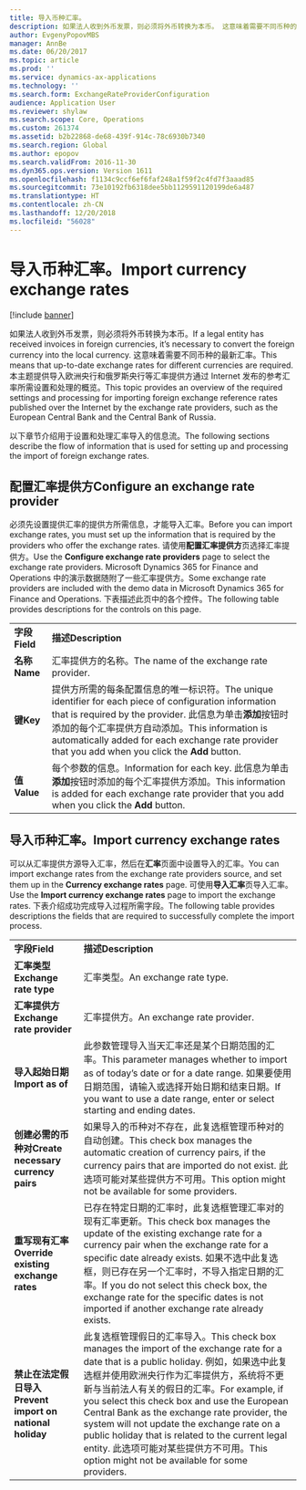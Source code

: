 ```yaml
---
title: 导入币种汇率。
description: 如果法人收到外币发票，则必须将外币转换为本币。 这意味着需要不同币种的最新汇率。 本主题提供导入欧洲央行和俄罗斯央行等汇率提供方通过 Internet 发布的参考汇率所需设置和处理的概览。
author: EvgenyPopovMBS
manager: AnnBe
ms.date: 06/20/2017
ms.topic: article
ms.prod: ''
ms.service: dynamics-ax-applications
ms.technology: ''
ms.search.form: ExchangeRateProviderConfiguration
audience: Application User
ms.reviewer: shylaw
ms.search.scope: Core, Operations
ms.custom: 261374
ms.assetid: b2b22868-de68-439f-914c-78c6930b7340
ms.search.region: Global
ms.author: epopov
ms.search.validFrom: 2016-11-30
ms.dyn365.ops.version: Version 1611
ms.openlocfilehash: f1134c9ccf6ef6faf248a1f59f2c4fd7f3aaad85
ms.sourcegitcommit: 73e10192fb6318dee5bb1129591120199de6a487
ms.translationtype: HT
ms.contentlocale: zh-CN
ms.lasthandoff: 12/20/2018
ms.locfileid: "56028"
---
```

# <a name="import-currency-exchange-rates"></a><span data-ttu-id="ee730-105">导入币种汇率。</span><span class="sxs-lookup"><span data-stu-id="ee730-105">Import currency exchange rates</span></span>

[!include [banner](../includes/banner.md)]

<span data-ttu-id="ee730-106">如果法人收到外币发票，则必须将外币转换为本币。</span><span class="sxs-lookup"><span data-stu-id="ee730-106">If a legal entity has received invoices in foreign currencies, it’s necessary to convert the foreign currency into the local currency.</span></span> <span data-ttu-id="ee730-107">这意味着需要不同币种的最新汇率。</span><span class="sxs-lookup"><span data-stu-id="ee730-107">This means that up-to-date exchange rates for different currencies are required.</span></span> <span data-ttu-id="ee730-108">本主题提供导入欧洲央行和俄罗斯央行等汇率提供方通过 Internet 发布的参考汇率所需设置和处理的概览。</span><span class="sxs-lookup"><span data-stu-id="ee730-108">This topic provides an overview of the required settings and processing for importing foreign exchange reference rates published over the Internet by the exchange rate providers, such as the European Central Bank and the Central Bank of Russia.</span></span>

<span data-ttu-id="ee730-109">以下章节介绍用于设置和处理汇率导入的信息流。</span><span class="sxs-lookup"><span data-stu-id="ee730-109">The following sections describe the flow of information that is used for setting up and processing the import of foreign exchange rates.</span></span>

## <a name="configure-an-exchange-rate-provider"></a><span data-ttu-id="ee730-110">配置汇率提供方</span><span class="sxs-lookup"><span data-stu-id="ee730-110">Configure an exchange rate provider</span></span>
<span data-ttu-id="ee730-111">必须先设置提供汇率的提供方所需信息，才能导入汇率。</span><span class="sxs-lookup"><span data-stu-id="ee730-111">Before you can import exchange rates, you must set up the information that is required by the providers who offer the exchange rates.</span></span> <span data-ttu-id="ee730-112">请使用**配置汇率提供方**页选择汇率提供方。</span><span class="sxs-lookup"><span data-stu-id="ee730-112">Use the **Configure exchange rate providers** page to select the exchange rate providers.</span></span> <span data-ttu-id="ee730-113">Microsoft Dynamics 365 for Finance and Operations 中的演示数据随附了一些汇率提供方。</span><span class="sxs-lookup"><span data-stu-id="ee730-113">Some exchange rate providers are included with the demo data in Microsoft Dynamics 365 for Finance and Operations.</span></span> <span data-ttu-id="ee730-114">下表描述此页中的各个控件。</span><span class="sxs-lookup"><span data-stu-id="ee730-114">The following table provides descriptions for the controls on this page.</span></span>

|           |                                                                                                                                                                                                                             |
|-----------|-----------------------------------------------------------------------------------------------------------------------------------------------------------------------------------------------------------------------------|
| <span data-ttu-id="ee730-115">**字段**</span><span class="sxs-lookup"><span data-stu-id="ee730-115">**Field**</span></span> | <span data-ttu-id="ee730-116">**描述**</span><span class="sxs-lookup"><span data-stu-id="ee730-116">**Description**</span></span>                                                                                                                                                                                                             |
| <span data-ttu-id="ee730-117">**名称**</span><span class="sxs-lookup"><span data-stu-id="ee730-117">**Name**</span></span>  | <span data-ttu-id="ee730-118">汇率提供方的名称。</span><span class="sxs-lookup"><span data-stu-id="ee730-118">The name of the exchange rate provider.</span></span>                                                                                                                                                                                     |
| <span data-ttu-id="ee730-119">**键**</span><span class="sxs-lookup"><span data-stu-id="ee730-119">**Key**</span></span>   | <span data-ttu-id="ee730-120">提供方所需的每条配置信息的唯一标识符。</span><span class="sxs-lookup"><span data-stu-id="ee730-120">The unique identifier for each piece of configuration information that is required by the provider.</span></span> <span data-ttu-id="ee730-121">此信息为单击**添加**按钮时添加的每个汇率提供方自动添加。</span><span class="sxs-lookup"><span data-stu-id="ee730-121">This information is automatically added for each exchange rate provider that you add when you click the **Add** button.</span></span> |
| <span data-ttu-id="ee730-122">**值**</span><span class="sxs-lookup"><span data-stu-id="ee730-122">**Value**</span></span> | <span data-ttu-id="ee730-123">每个参数的信息。</span><span class="sxs-lookup"><span data-stu-id="ee730-123">Information for each key.</span></span> <span data-ttu-id="ee730-124">此信息为单击**添加**按钮时添加的每个汇率提供方添加。</span><span class="sxs-lookup"><span data-stu-id="ee730-124">This information is added for each exchange rate provider that you add when you click the **Add** button.</span></span>                                                                                         |

## <a name="import-currency-exchange-rates"></a><span data-ttu-id="ee730-125">导入币种汇率。</span><span class="sxs-lookup"><span data-stu-id="ee730-125">Import currency exchange rates</span></span>
<span data-ttu-id="ee730-126">可以从汇率提供方源导入汇率，然后在**汇率**页面中设置导入的汇率。</span><span class="sxs-lookup"><span data-stu-id="ee730-126">You can import exchange rates from the exchange rate providers source, and set them up in the **Currency exchange rates** page.</span></span> <span data-ttu-id="ee730-127">可使用**导入汇率**页导入汇率。</span><span class="sxs-lookup"><span data-stu-id="ee730-127">Use the **Import currency exchange rates** page to import the exchange rates.</span></span> <span data-ttu-id="ee730-128">下表介绍成功完成导入过程所需字段。</span><span class="sxs-lookup"><span data-stu-id="ee730-128">The following table provides descriptions the fields that are required to successfully complete the import process.</span></span>

|                                        |                                                                                                                                                                                                                                                                                                                                                                             |
|----------------------------------------|-----------------------------------------------------------------------------------------------------------------------------------------------------------------------------------------------------------------------------------------------------------------------------------------------------------------------------------------------------------------------------|
| <span data-ttu-id="ee730-129">**字段**</span><span class="sxs-lookup"><span data-stu-id="ee730-129">**Field**</span></span>                              | <span data-ttu-id="ee730-130">**描述**</span><span class="sxs-lookup"><span data-stu-id="ee730-130">**Description**</span></span>                                                                                                                                                                                                                                                                                                                                                             |
| <span data-ttu-id="ee730-131">**汇率类型**</span><span class="sxs-lookup"><span data-stu-id="ee730-131">**Exchange rate type**</span></span>                 | <span data-ttu-id="ee730-132">汇率类型。</span><span class="sxs-lookup"><span data-stu-id="ee730-132">An exchange rate type.</span></span>                                                                                                                                                                                                                                                                                                                                                      |
| <span data-ttu-id="ee730-133">**汇率提供方**</span><span class="sxs-lookup"><span data-stu-id="ee730-133">**Exchange rate provider**</span></span>             | <span data-ttu-id="ee730-134">汇率提供方。</span><span class="sxs-lookup"><span data-stu-id="ee730-134">An exchange rate provider.</span></span>                                                                                                                                                                                                                                                                                                                                                  |
| <span data-ttu-id="ee730-135">**导入起始日期**</span><span class="sxs-lookup"><span data-stu-id="ee730-135">**Import as of**</span></span>                       | <span data-ttu-id="ee730-136">此参数管理导入当天汇率还是某个日期范围的汇率。</span><span class="sxs-lookup"><span data-stu-id="ee730-136">This parameter manages whether to import as of today’s date or for a date range.</span></span> <span data-ttu-id="ee730-137">如果要使用日期范围，请输入或选择开始日期和结束日期。</span><span class="sxs-lookup"><span data-stu-id="ee730-137">If you want to use a date range, enter or select starting and ending dates.</span></span>                                                                                                                                                                                                                |
| <span data-ttu-id="ee730-138">**创建必需的币种对**</span><span class="sxs-lookup"><span data-stu-id="ee730-138">**Create necessary currency pairs**</span></span>    | <span data-ttu-id="ee730-139">如果导入的币种对不存在，此复选框管理币种对的自动创建。</span><span class="sxs-lookup"><span data-stu-id="ee730-139">This check box manages the automatic creation of currency pairs, if the currency pairs that are imported do not exist.</span></span> <span data-ttu-id="ee730-140">此选项可能对某些提供方不可用。</span><span class="sxs-lookup"><span data-stu-id="ee730-140">This option might not be available for some providers.</span></span>                                                                                                                                                                                               |
| <span data-ttu-id="ee730-141">**重写现有汇率**</span><span class="sxs-lookup"><span data-stu-id="ee730-141">**Override existing exchange rates**</span></span>   | <span data-ttu-id="ee730-142">已存在特定日期的汇率时，此复选框管理汇率对的现有汇率更新。</span><span class="sxs-lookup"><span data-stu-id="ee730-142">This check box manages the update of the existing exchange rate for a currency pair when the exchange rate for a specific date already exists.</span></span> <span data-ttu-id="ee730-143">如果不选中此复选框，则已存在另一个汇率时，不导入指定日期的汇率。</span><span class="sxs-lookup"><span data-stu-id="ee730-143">If you do not select this check box, the exchange rate for the specific dates is not imported if another exchange rate already exists.</span></span>                                                                                       |
| <span data-ttu-id="ee730-144">**禁止在法定假日导入**</span><span class="sxs-lookup"><span data-stu-id="ee730-144">**Prevent import on national holiday**</span></span> | <span data-ttu-id="ee730-145">此复选框管理假日的汇率导入。</span><span class="sxs-lookup"><span data-stu-id="ee730-145">This check box manages the import of the exchange rate for a date that is a public holiday.</span></span> <span data-ttu-id="ee730-146">例如，如果选中此复选框并使用欧洲央行作为汇率提供方，系统将不更新与当前法人有关的假日的汇率。</span><span class="sxs-lookup"><span data-stu-id="ee730-146">For example, if you select this check box and use the European Central Bank as the exchange rate provider, the system will not update the exchange rate on a public holiday that is related to the current legal entity.</span></span> <span data-ttu-id="ee730-147">此选项可能对某些提供方不可用。</span><span class="sxs-lookup"><span data-stu-id="ee730-147">This option might not be available for some providers.</span></span> |





